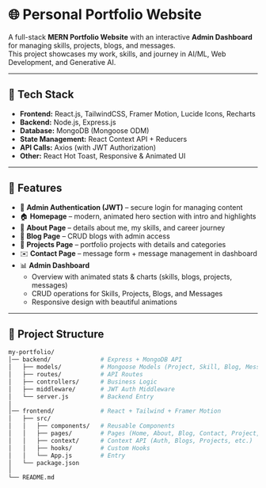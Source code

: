 # 🌐 Personal Portfolio Website

A full-stack **MERN Portfolio Website** with an interactive **Admin Dashboard** for managing skills, projects, blogs, and messages.  
This project showcases my work, skills, and journey in AI/ML, Web Development, and Generative AI.  

---

## 🚀 Tech Stack

- **Frontend:** React.js, TailwindCSS, Framer Motion, Lucide Icons, Recharts  
- **Backend:** Node.js, Express.js  
- **Database:** MongoDB (Mongoose ODM)  
- **State Management:** React Context API + Reducers  
- **API Calls:** Axios (with JWT Authorization)  
- **Other:** React Hot Toast, Responsive & Animated UI  

---

## 📑 Features

- 🔐 **Admin Authentication (JWT)** – secure login for managing content  
- 🏠 **Homepage** – modern, animated hero section with intro and highlights  
- 👤 **About Page** – details about me, my skills, and career journey  
- 📰 **Blog Page** – CRUD blogs with admin access  
- 💼 **Projects Page** – portfolio projects with details and categories  
- ✉️ **Contact Page** – message form + message management in dashboard  
- 📊 **Admin Dashboard**  
  - Overview with animated stats & charts (skills, blogs, projects, messages)  
  - CRUD operations for Skills, Projects, Blogs, and Messages  
  - Responsive design with beautiful animations  

---

## 📂 Project Structure

```bash
my-portfolio/
│── backend/              # Express + MongoDB API
│   ├── models/           # Mongoose Models (Project, Skill, Blog, Message)
│   ├── routes/           # API Routes
│   ├── controllers/      # Business Logic
│   ├── middleware/       # JWT Auth Middleware
│   └── server.js         # Backend Entry
│
│── frontend/             # React + Tailwind + Framer Motion
│   ├── src/
│   │   ├── components/   # Reusable Components
│   │   ├── pages/        # Pages (Home, About, Blog, Contact, Project, Dashboard)
│   │   ├── context/      # Context API (Auth, Blogs, Projects, etc.)
│   │   ├── hooks/        # Custom Hooks
│   │   └── App.js        # Entry
│   └── package.json
│
└── README.md
